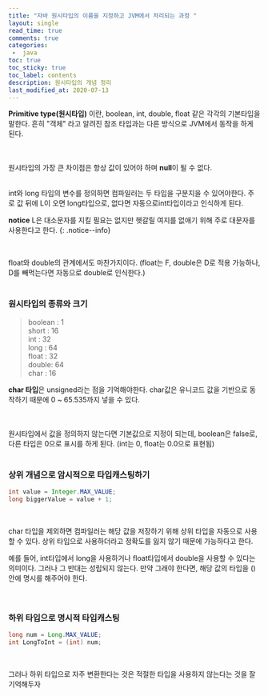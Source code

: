 ```yaml
---
title: "자바 원시타입의 이름을 지정하고 JVM에서 처리되는 과정 "
layout: single    
read_time: true    
comments: true   
categories: 
 -  java
toc: true    
toc_sticky: true    
toc_label: contents    
description: 원시타입의 개념 정리
last_modified_at: 2020-07-13       
---
```


**Primitive type(원시타입)** 이란, boolean, int, double, float 같은 각각의 기본타입을 말한다. 
흔히 "객체" 라고 알려진 참조 타입과는 다른 방식으로 JVM에서 동작을 하게 된다. 
<br>
<br>
<br>

원시타입의 가장 큰 차이점은 항상 값이 있어야 하며 **null**이 될 수 없다.
<br>
<br>

int와 long 타입의 변수를 정의하면 컴파일러는 두 타입을 구분지을 수 있어야한다. 
주로 값 뒤에 L이 오면 long타입으로, 없다면 자동으로int타입이라고 인식하게 된다. 

**notice** L은 대소문자를 지킬 필요는 없지만 헷갈릴 여지를 없애기 위해 주로 대문자를 사용한다고 한다.
{: .notice--info}

<br>

float와 double의 관계에서도 마찬가지이다. (float는 F, double은 D로 적용 가능하나, D를 빼먹는다면 자동으로 double로 인식한다.)
<br>
<br>

### 원시타입의 종류와 크기

> boolean : 1    
> short : 16   
> int : 32    
> long : 64     
> float : 32     
> double: 64     
> char : 16     


**char 타입**은 unsigned라는 점을 기억해야한다. char값은 유니코드 값을 기반으로 동작하기 때문에 
0 ~ 65.535까지 넣을 수 있다. 
<br>
<br>
<br>

원시타입에서 값을 정의하지 않는다면 기본값으로 지정이 되는데, boolean은 false로, 다른 타입은 0으로 표시를 하게 된다.
(int는 0, float는 0.0으로 표현됨)
<br>
<br>

### 상위 개념으로 암시적으로 타입캐스팅하기

```java
int value = Integer.MAX_VALUE;
long biggerValue = value + 1;
```
<br>

char 타입을 제외하면 컴파일러는 해당 값을 저장하기 위해 상위 타입을 자동으로 사용할 수 있다. 
상위 타입으로 사용하더라고 정확도를 잃지 않기 때문에 가능하다고 한다. 
<br>

예를 들어, int타입에서 long을 사용하거나 float타입에서 double을 사용할 수 있다는 의미이다. 
그러나 그 반대는 성립되지 않는다. 만약 그래야 한다면, 해당 값의 타입을 () 안에 명시를 해주어야 한다. 
<br>
<br>
<br>

### 하위 타입으로 명시적 타입캐스팅

```java
long num = Long.MAX_VALUE;
int LongToInt = (int) num;
```
<br>

그러나 하위 타입으로 자주 변환한다는 것은 적절한 타입을 사용하지 않는다는 것을 잘 기억해두자
<br>
<br>
<br>
<br>
<br>
<br>


















